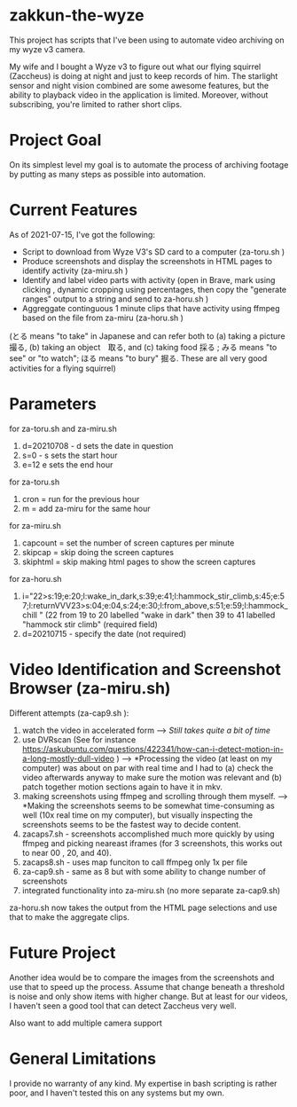 # zakkun-the-wyze

This project has scripts that I've been using to automate video archiving on my wyze v3 camera. 

My wife and I bought a Wyze v3 to figure out what our flying squirrel (Zaccheus) is doing at night and just to keep records of him. The starlight sensor and night vision combined are some awesome features, but the ability to playback video in the application is limited. Moreover, without subscribing, you're limited to rather short clips.

# Project Goal

On its simplest level my goal is to automate the process of archiving footage by putting as many steps as possible into automation.


# Current Features

As of 2021-07-15, I've got the following:
* Script to download from Wyze V3's SD card to a computer (za-toru.sh )
* Produce screenshots and display the screenshots in HTML pages to identify activity (za-miru.sh )
* Identify and label video parts with activity (open in Brave, mark using clicking , dynamic cropping using percentages, then copy the "generate ranges" output to a string and send to za-horu.sh )
* Aggreggate continguous 1 minute clips that have activity using ffmpeg based on the file from za-miru (za-horu.sh )



(とる means "to take" in Japanese and can refer both to (a) taking a picture　撮る, (b) taking an object　取る, and (c) taking food 採る ; みる means "to see" or "to watch"; ほる means "to bury" 掘る. These are all very good activities for a flying squirrel)

# Parameters

for za-toru.sh and za-miru.sh  
1. d=20210708  - d sets the date in question
2. s=0 - s sets the start hour
3. e=12  e sets the end hour

for za-toru.sh 
1. cron = run for the previous hour
2. m = add za-miru for the same hour

for za-miru.sh
1. capcount = set the number of screen captures per minute 
2. skipcap = skip doing the screen captures
3. skiphtml = skip making html pages to show the screen captures

for za-horu.sh
1. i="22>s:19;e:20;l:wake_in_dark,s:39;e:41;l:hammock_stir_climb,s:45;e:57;l:returnVVV23>s:04;e:04,s:24;e:30;l:from_above,s:51;e:59;l:hammock_chill " (22 from 19 to 20 labelled "wake in dark" then 39 to 41 labelled "hammock stir climb" (required field)
2. d=20210715 - specify the date (not required)

# Video Identification and Screenshot Browser (za-miru.sh)


Different attempts (za-cap9.sh ):
1. watch the video in accelerated form --> *Still takes quite a bit of time*
2. use DVRscan (See for instance https://askubuntu.com/questions/422341/how-can-i-detect-motion-in-a-long-mostly-dull-video ) --> *Processing the video (at least on my computer) was about on par with real time and I had to (a) check the video afterwards anyway to make sure the motion was relevant and (b) patch together motion sections again to have it in mkv.
3. making screenshots using ffmpeg and scrolling through them myself. --> *Making the screenshots seems to be somewhat time-consuming as well (10x real time on my computer), but visually inspecting the screenshots seems to be the fastest way to decide content.
4. zacaps7.sh - screenshots accomplished much more quickly by using ffmpeg and picking neareast iframes (for 3 screenshots, this works out to near 00 , 20, and 40).
5. zacaps8.sh - uses map funciton to call ffmpeg only 1x per file
6. za-cap9.sh - same as 8 but with some ability to change number of screenshots
7. integrated functionality into za-miru.sh (no more separate za-cap9.sh)


za-horu.sh now takes the output from the HTML page selections and use that to make the aggregate clips.

# Future Project

Another idea would be to compare the images from the screenshots and use that to speed up the process. Assume that change beneath a threshold is noise and only show items with higher change. But at least for our videos, I haven't seen a good tool that can detect Zaccheus very well.

Also want to add multiple camera support


# General Limitations

I provide no warranty of any kind. My expertise in bash scripting is rather poor, and I haven't tested this on any systems but my own.
